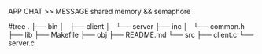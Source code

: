 APP CHAT >> MESSAGE
shared memory && semaphore

#tree
.
├── bin
│   ├── client
│   └── server
├── inc
│   └── common.h
├── lib
├── Makefile
├── obj
├── README.md
└── src
    ├── client.c
    └── server.c
